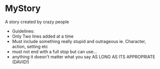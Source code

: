 # MyStory
A story created by crazy people
* Guidelines:
* Only Two lines added at a time
* Must include something really stupid and outrageous ie. Character, action, setting etc
* must not end with a full stop but can use...
* anything it doesn't matter what you say AS LONG AS ITS APPROPRIATE (DAVID!)
